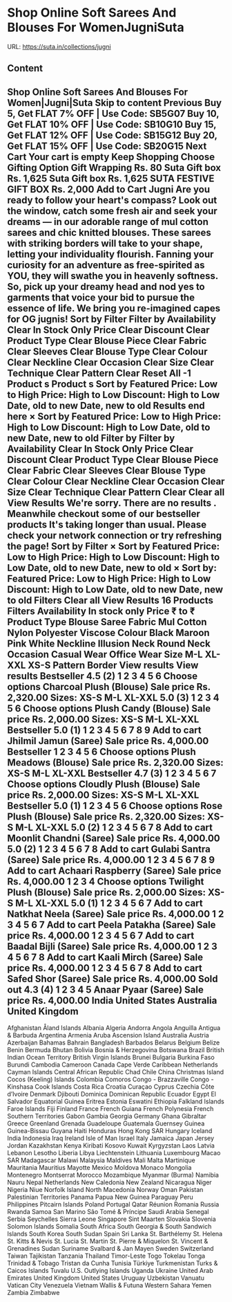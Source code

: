 # Shop Online Soft Sarees And Blouses For WomenJugniSuta

URL: https://suta.in/collections/jugni

## Content

Shop Online Soft Sarees And Blouses For Women|Jugni|Suta
Skip to content
Previous
Buy 5, Get FLAT 7% OFF | Use Code: SB5G07
Buy 10, Get FLAT 10% OFF | Use Code: SB10G10
Buy 15, Get FLAT 12% OFF | Use Code: SB15G12
Buy 20, Get FLAT 15% OFF | Use Code: SB20G15
Next
Cart
Your cart is empty
Keep Shopping
Choose Gifting Option
Gift Wrapping
Rs. 80
Suta Gift box
Rs. 1,625
Suta Gift box
Rs. 1,625
SUTA FESTIVE GIFT BOX
Rs. 2,000
Add to Cart
Jugni
Are you ready to follow your heart's compass? Look out the window, catch some fresh air and seek your dreams — in our adorable range of mul cotton sarees and chic knitted blouses. These sarees with striking borders will take to your shape, letting your individuality flourish. Fanning your curiosity for an adventure as free-spirited as YOU, they will swathe you in heavenly softness. So, pick up your dreamy head and nod yes to garments that voice your bid to pursue the essence of life. We bring you re-imagined capes for OG jugnis!
Sort by
Filter
Filter by
Availability
Clear
In Stock Only
Price
Clear
Discount
Clear
Product Type
Clear
Blouse Piece
Clear
Fabric
Clear
Sleeves
Clear
Blouse Type
Clear
Colour
Clear
Neckline
Clear
Occasion
Clear
Size
Clear
Technique
Clear
Pattern
Clear
Reset All
-1
Product
s
Product
s
Sort by
Featured
Price: Low to High
Price: High to Low
Discount: High to Low
Date, old to new
Date, new to old
Results end here
×
Sort by
Featured
Price: Low to High
Price: High to Low
Discount: High to Low
Date, old to new
Date, new to old
Filter by
Filter by
Availability
Clear
In Stock Only
Price
Clear
Discount
Clear
Product Type
Clear
Blouse Piece
Clear
Fabric
Clear
Sleeves
Clear
Blouse Type
Clear
Colour
Clear
Neckline
Clear
Occasion
Clear
Size
Clear
Technique
Clear
Pattern
Clear
Clear all
View Results
We're sorry. There are no results
.
Meanwhile checkout some of our bestseller products
It's taking longer than usual. Please check your network connection or try refreshing the page!
Sort by
Filter
×
Sort by
Featured
Price: Low to High
Price: High to Low
Discount: High to Low
Date, old to new
Date, new to old
×
Sort by:
Featured
Price: Low to High
Price: High to Low
Discount: High to Low
Date, old to new
Date, new to old
Filters
Clear all
View Results
16 Products
Filters
Availability
In stock only
Price
₹
to
₹
Product Type
Blouse
Saree
Fabric
Mul Cotton
Nylon
Polyester
Viscose
Colour
Black
Maroon
Pink
White
Neckline
Illusion Neck
Round Neck
Occasion
Casual Wear
Office Wear
Size
M-L
XL-XXL
XS-S
Pattern
Border
View results
View results
Bestseller
4.5
(2)
1
2
3
4
5
6
Choose options
Charcoal Plush (Blouse)
Sale price
Rs. 2,320.00
Sizes:
XS-S
M-L
XL-XXL
5.0
(3)
1
2
3
4
5
6
Choose options
Plush Candy (Blouse)
Sale price
Rs. 2,000.00
Sizes:
XS-S
M-L
XL-XXL
Bestseller
5.0
(1)
1
2
3
4
5
6
7
8
9
Add to cart
Jhilmil Jamun (Saree)
Sale price
Rs. 4,000.00
Bestseller
1
2
3
4
5
6
Choose options
Plush Meadows (Blouse)
Sale price
Rs. 2,320.00
Sizes:
XS-S
M-L
XL-XXL
Bestseller
4.7
(3)
1
2
3
4
5
6
7
Choose options
Cloudly Plush (Blouse)
Sale price
Rs. 2,000.00
Sizes:
XS-S
M-L
XL-XXL
Bestseller
5.0
(1)
1
2
3
4
5
6
Choose options
Rose Plush (Blouse)
Sale price
Rs. 2,320.00
Sizes:
XS-S
M-L
XL-XXL
5.0
(2)
1
2
3
4
5
6
7
8
Add to cart
Moonlit Chandni (Saree)
Sale price
Rs. 4,000.00
5.0
(2)
1
2
3
4
5
6
7
8
Add to cart
Gulabi Santra (Saree)
Sale price
Rs. 4,000.00
1
2
3
4
5
6
7
8
9
Add to cart
Achaari Raspberry (Saree)
Sale price
Rs. 4,000.00
1
2
3
4
Choose options
Twilight Plush (Blouse)
Sale price
Rs. 2,000.00
Sizes:
XS-S
M-L
XL-XXL
5.0
(1)
1
2
3
4
5
6
7
Add to cart
Natkhat Neela (Saree)
Sale price
Rs. 4,000.00
1
2
3
4
5
6
7
Add to cart
Peela Patakha (Saree)
Sale price
Rs. 4,000.00
1
2
3
4
5
6
7
Add to cart
Baadal Bijli (Saree)
Sale price
Rs. 4,000.00
1
2
3
4
5
6
7
8
Add to cart
Kaali Mirch (Saree)
Sale price
Rs. 4,000.00
1
2
3
4
5
6
7
8
Add to cart
Safed Shor (Saree)
Sale price
Rs. 4,000.00
Sold out
4.3
(4)
1
2
3
4
5
Anaar Pyaar (Saree)
Sale price
Rs. 4,000.00
India
United States
Australia
United Kingdom
---
Afghanistan
Åland Islands
Albania
Algeria
Andorra
Angola
Anguilla
Antigua & Barbuda
Argentina
Armenia
Aruba
Ascension Island
Australia
Austria
Azerbaijan
Bahamas
Bahrain
Bangladesh
Barbados
Belarus
Belgium
Belize
Benin
Bermuda
Bhutan
Bolivia
Bosnia & Herzegovina
Botswana
Brazil
British Indian Ocean Territory
British Virgin Islands
Brunei
Bulgaria
Burkina Faso
Burundi
Cambodia
Cameroon
Canada
Cape Verde
Caribbean Netherlands
Cayman Islands
Central African Republic
Chad
Chile
China
Christmas Island
Cocos (Keeling) Islands
Colombia
Comoros
Congo - Brazzaville
Congo - Kinshasa
Cook Islands
Costa Rica
Croatia
Curaçao
Cyprus
Czechia
Côte d’Ivoire
Denmark
Djibouti
Dominica
Dominican Republic
Ecuador
Egypt
El Salvador
Equatorial Guinea
Eritrea
Estonia
Eswatini
Ethiopia
Falkland Islands
Faroe Islands
Fiji
Finland
France
French Guiana
French Polynesia
French Southern Territories
Gabon
Gambia
Georgia
Germany
Ghana
Gibraltar
Greece
Greenland
Grenada
Guadeloupe
Guatemala
Guernsey
Guinea
Guinea-Bissau
Guyana
Haiti
Honduras
Hong Kong SAR
Hungary
Iceland
India
Indonesia
Iraq
Ireland
Isle of Man
Israel
Italy
Jamaica
Japan
Jersey
Jordan
Kazakhstan
Kenya
Kiribati
Kosovo
Kuwait
Kyrgyzstan
Laos
Latvia
Lebanon
Lesotho
Liberia
Libya
Liechtenstein
Lithuania
Luxembourg
Macao SAR
Madagascar
Malawi
Malaysia
Maldives
Mali
Malta
Martinique
Mauritania
Mauritius
Mayotte
Mexico
Moldova
Monaco
Mongolia
Montenegro
Montserrat
Morocco
Mozambique
Myanmar (Burma)
Namibia
Nauru
Nepal
Netherlands
New Caledonia
New Zealand
Nicaragua
Niger
Nigeria
Niue
Norfolk Island
North Macedonia
Norway
Oman
Pakistan
Palestinian Territories
Panama
Papua New Guinea
Paraguay
Peru
Philippines
Pitcairn Islands
Poland
Portugal
Qatar
Réunion
Romania
Russia
Rwanda
Samoa
San Marino
São Tomé & Príncipe
Saudi Arabia
Senegal
Serbia
Seychelles
Sierra Leone
Singapore
Sint Maarten
Slovakia
Slovenia
Solomon Islands
Somalia
South Africa
South Georgia & South Sandwich Islands
South Korea
South Sudan
Spain
Sri Lanka
St. Barthélemy
St. Helena
St. Kitts & Nevis
St. Lucia
St. Martin
St. Pierre & Miquelon
St. Vincent & Grenadines
Sudan
Suriname
Svalbard & Jan Mayen
Sweden
Switzerland
Taiwan
Tajikistan
Tanzania
Thailand
Timor-Leste
Togo
Tokelau
Tonga
Trinidad & Tobago
Tristan da Cunha
Tunisia
Türkiye
Turkmenistan
Turks & Caicos Islands
Tuvalu
U.S. Outlying Islands
Uganda
Ukraine
United Arab Emirates
United Kingdom
United States
Uruguay
Uzbekistan
Vanuatu
Vatican City
Venezuela
Vietnam
Wallis & Futuna
Western Sahara
Yemen
Zambia
Zimbabwe